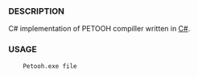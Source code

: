 ### DESCRIPTION

C# implementation of PETOOH compiller written in [C#](https://ru.wikipedia.org/wiki/C_Sharp).

### USAGE

```
    Petooh.exe file
```
